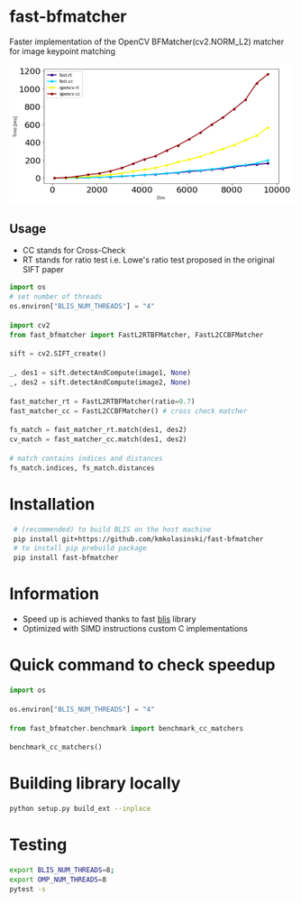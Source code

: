 # fast-bfmatcher

Faster implementation of the OpenCV BFMatcher(cv2.NORM_L2) matcher for image keypoint
matching

<img src="data/benchmark.png" width="512">

## Usage

* CC stands for Cross-Check
* RT stands for ratio test i.e. Lowe's ratio test proposed in the original SIFT paper

```python
import os
# set number of threads
os.environ["BLIS_NUM_THREADS"] = "4"

import cv2
from fast_bfmatcher import FastL2RTBFMatcher, FastL2CCBFMatcher

sift = cv2.SIFT_create()

_, des1 = sift.detectAndCompute(image1, None)
_, des2 = sift.detectAndCompute(image2, None)

fast_matcher_rt = FastL2RTBFMatcher(ratio=0.7)
fast_matcher_cc = FastL2CCBFMatcher() # cross check matcher

fs_match = fast_matcher_rt.match(des1, des2)
cv_match = fast_matcher_cc.match(des1, des2)

# match contains indices and distances
fs_match.indices, fs_match.distances

```

# Installation
```bash
 # (recommended) to build BLIS on the host machine 
 pip install git+https://github.com/kmkolasinski/fast-bfmatcher
 # to install pip prebuild package
 pip install fast-bfmatcher
```


# Information

* Speed up is achieved thanks to fast [blis](https://github.com/flame/blis) library
* Optimized with SIMD instructions custom C implementations


# Quick command to check speedup

```python
import os

os.environ["BLIS_NUM_THREADS"] = "4"

from fast_bfmatcher.benchmark import benchmark_cc_matchers

benchmark_cc_matchers()
```


# Building library locally

```bash
python setup.py build_ext --inplace
```

# Testing 

```bash
export BLIS_NUM_THREADS=8;
export OMP_NUM_THREADS=8
pytest -s
```